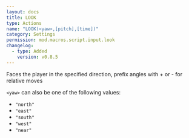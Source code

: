 ```yaml
---
layout: docs
title: LOOK
type: Actions
name: "LOOK(<yaw>,[pitch],[time])"
category: Settings
permission: mod.macros.script.input.look
changelog:
  - type: Added
    version: v0.8.5
---
```

Faces the player in the specified direction, prefix angles with + or - for relative moves

`<yaw>` can also be one of the following values:

 * `"north"`
 * `"east"`
 * `"south"`
 * `"west"`
 * `"near"`
